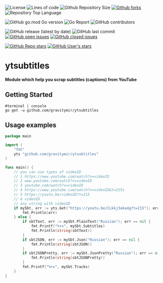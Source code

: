

![License](https://img.shields.io/badge/license-MIT-green?logo=github)
![Lines of code](https://img.shields.io/tokei/lines/github/gravitymir/ytsubtitles?logo=github)
![Github Repository Size](https://img.shields.io/github/repo-size/gravitymir/ytsubtitles?logo=github)
[![Github forks](https://img.shields.io/github/forks/gravitymir/ytsubtitles?logo=github)](https://github.com/gravitymir/ytsubtitles/network/members)
![Repository Top Language](https://img.shields.io/github/languages/top/gravitymir/ytsubtitles?logo=github)

![GitHub go.mod Go version](https://img.shields.io/github/go-mod/go-version/gravitymir/ytsubtitles/master?logo=go&logoColor=4DD6FD)
![Go Report](https://goreportcard.com/badge/github.com/gravitymir/ytsubtitles)
![GitHub contributors](https://img.shields.io/github/contributors/gravitymir/ytsubtitles?logo=github)

![GitHub release (latest by date)](https://img.shields.io/github/v/release/gravitymir/ytsubtitles?logo=go&logoColor=4DD6FD)
![GitHub last commit](https://img.shields.io/github/last-commit/gravitymir/ytsubtitles?logo=github)
[![GitHub open issues](https://img.shields.io/github/issues/gravitymir/ytsubtitles?logo=github)](https://github.com/gravitymir/ytsubtitles/issues)
[![GitHub closed issues](https://img.shields.io/github/issues-closed/gravitymir/ytsubtitles?logo=github)](https://github.com/gravitymir/ytsubtitles/issues)

[![GitHub Repo stars](https://img.shields.io/github/stars/gravitymir/ytsubtitles?label=ytsubtitles&logo=github&color=505050&logoColor=fff)](https://github.com/gravitymir/ytsubtitles)
[![GitHub User's stars](https://img.shields.io/github/stars/gravitymir?label=gravitymir&logo=github&color=505050&logoColor=fff)](https://github.com/gravitymir)





# ytsubtitles
#### Module which help you scrap subtitles (captions) from YouTube
## Getting Started

``` shell
#terminal | console
go get -u github.com/gravitymir/ytsubtitles
```

## Usage examples

``` go
package main

import (
	"fmt"
	yts "github.com/gravitymir/ytsubtitles"
)

func main() {
	// you can use types of videoID
	// 1 https://www.youtube.com/watch?v=videoID
	// 2 www.youtube.com/watch?v=videoID
	// 3 youtube.com/watch?v=videoID
	// 4 https://www.youtube.com/watch?v=videoID&t=215s
	// 5 https://youtu.be/videoID?t=215
	// 6 videoID
	// any string with videoID
	if mySbt, err := yts.Get("https://youtu.be/CLkkj3aka4g?t=215"); err != nil {
		fmt.Println(err)
	} else {
		if sbtText, err := mySbt.PlainText("Russian"); err == nil {
			fmt.Printf("%+v", mySbt.Subtitles)
			fmt.Println(string(sbtText))
		}
		if sbtJSON, err := mySbt.Json("Russian"); err == nil {
			fmt.Println(string(sbtJSON))
		}
		if sbtJSONPretty, err := mySbt.JsonPretty("Russian"); err == nil {
			fmt.Println(string(sbtJSONPretty))
		}
		fmt.Printf("%+v", mySbt.Tracks)
	}
}